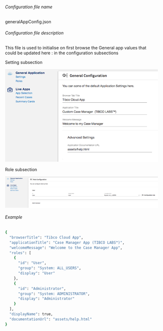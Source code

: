 ###### Configuration file name

generalAppConfig.json

###### Configuration file description

This file is used to initialise on first browse the General app values that could be updated here : in the configuration subsections

Setting subsection

![enter image description here](./generalAppConfig-settings.png)

Role subsection

![enter image description here](./generalAppConfig-roles.png)


###### Example
```bash
{
  "browserTitle": "Tibco Cloud App",
  "applicationTitle": "Case Manager App (TIBCO LABS™)",
  "welcomeMessage": "Welcome to the Case Manager App",
  "roles": [
    {
      "id": "User",
      "group": "System: ALL_USERS",
      "display": "User"
    },
    {
      "id": "Administrator",
      "group": "System: ADMINISTRATOR",
      "display": "Administrator"
    }
  ],
  "displayName": true,
  "documentationUrl": "assets/help.html"
}
```





